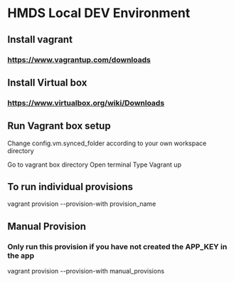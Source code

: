 # HMDS Local DEV Environment

## Install vagrant
### https://www.vagrantup.com/downloads

## Install Virtual box
### https://www.virtualbox.org/wiki/Downloads

## Run Vagrant box setup
Change config.vm.synced_folder according to your own workspace directory

Go to vagrant box directory
Open terminal
Type Vagrant up

## To run individual provisions
vagrant provision --provision-with provision_name

## Manual Provision
### Only run this provision if you have not created the APP_KEY in the app
vagrant provision --provision-with manual_provisions
